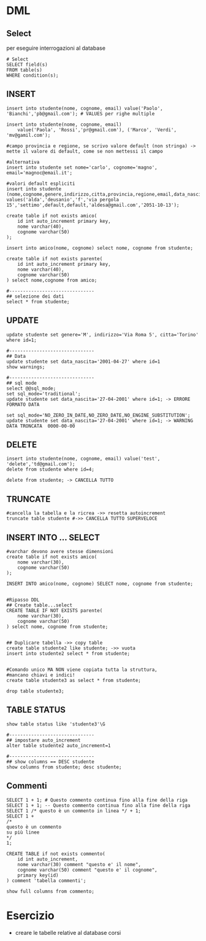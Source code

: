 # DML
## Select 
per eseguire interrogazioni al database

    # Select
    SELECT field(s)
    FROM table(s)
    WHERE condition(s);

## INSERT
    insert into studente(nome, cognome, email) value('Paolo', 'Bianchi','pb@gmail.com'); # VALUES per righe multiple

    insert into studente(nome, cognome, email) 
        value('Paola', 'Rossi','pr@gmail.com'), ('Marco', 'Verdi', 'mv@gamil.com');
        
    #campo provincia e regione, se scrivo valore default (non stringa) -> mette il valore di default, come se non mettessi il campo

    #alternativa
    insert into studente set nome='carlo', cognome='magno', email='magnoc@email.it';

    #valori default espliciti
    insert into studente
    (nome,cognome,genere,indirizzo,citta,provincia,regione,email,data_nascita)
    values('alda','deusanio','f','via pergola 15','settimo',default,default,'aldesa@gmail.com','2051-10-13');

    create table if not exists amico(
        id int auto_increment primary key,
        nome varchar(40),
        cognome varchar(50)
    );

    insert into amico(nome, cognome) select nome, cognome from studente;

    create table if not exists parente(
        id int auto_increment primary key,
        nome varchar(40),
        cognome varchar(50)
    ) select nome,cognome from amico;

    #-------------------------------
    ## selezione dei dati 
    select * from studente;


## UPDATE
    update studente set genere='M', indirizzo='Via Roma 5', citta='Torino' where id=1;

    #-------------------------------
    ## Data
    update studente set data_nascita='2001-04-27' where id=1
    show warnings;

    #-------------------------------
    ## sql mode
    select @@sql_mode;
    set sql_mode='traditional';
    update studente set data_nascita='27-04-2001' where id=1; -> ERRORE FORMATO DATA

    set sql_mode='NO_ZERO_IN_DATE,NO_ZERO_DATE,NO_ENGINE_SUBSTITUTION';
    update studente set data_nascita='27-04-2001' where id=1; -> WARNING DATA TRONCATA  0000-00-00



## DELETE
    insert into studente(nome, cognome, email) value('test', 'delete','td@gmail.com');
    delete from studente where id=4;

    delete from studente; -> CANCELLA TUTTO


    
## TRUNCATE
    #cancella la tabella e la ricrea ->> resetta autoincrement
    truncate table studente #->> CANCELLA TUTTO SUPERVELOCE



## INSERT INTO ... SELECT
    #varchar devono avere stesse dimensioni
    create table if not exists amico(
        nome varchar(30),
        cognome varchar(50)
    );

    INSERT INTO amico(nome, cognome) SELECT nome, cognome from studente;


    #Ripasso DDL
    ## Create table...select
    CREATE TABLE IF NOT EXISTS parente(
        nome varchar(30),
        cognome varchar(50)
    ) select nome, cognome from studente;


    ## Duplicare tabella ->> copy table
    create table studente2 like studente; ->> vuota
    insert into studente2 select * from studente;


    #Comando unico MA NON viene copiata tutta la struttura,
    #mancano chiavi e indici!
    create table studente3 as select * from studente; 

    drop table studente3;


## TABLE STATUS

    show table status like 'studente3'\G 

    #-------------------------------
    ## impostare auto_increment
    alter table studente2 auto_increment=1

    #-------------------------------
    ## show columns == DESC studente
    show columns from studente; desc studente;


    
## Commenti

    SELECT 1 + 1; # Questo commento continua fino alla fine della riga
    SELECT 1 + 1; -- Questo commento continua fino alla fine della riga
    SELECT 1 /* questo è un commento in linea */ + 1;
    SELECT 1 +
    /*
    questo è un commento
    su più linee
    */
    1;

    CREATE TABLE if not exists commento(
        id int auto_increment,
        nome varchar(30) comment "questo e' il nome",
        cognome varchar(50) comment "questo e' il cognome",
        primary key(id)
    ) comment 'tabella commenti';

    show full columns from commento;

# Esercizio
- creare le tabelle relative al database corsi